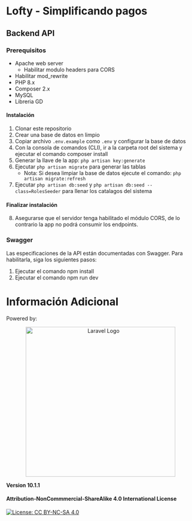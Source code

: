 # Lofty - Simplificando pagos
## Backend API

### Prerequisitos
* Apache web server 
    * Habilitar modulo headers para CORS
* Habilitar mod_rewrite
* PHP 8.x
* Composer 2.x
* MySQL
* Libreria GD

#### Instalación
1. Clonar este repositorio
2. Crear una base de datos en limpio
3. Copiar archivo ``` .env.example ```  como ``` .env ``` y configurar la base de datos
4. Con la consola de comandos (CLI), ir a la carpeta root del sistema y ejecutar el comando composer install
5. Generar la llave de la app: ``` php artisan key:generate ```
6. Ejecutar ``` php artisan migrate ``` para generar las tablas
    * Nota: Si desea limpiar la base de datos ejecute el comando: ```php artisan migrate:refresh ```
7. Ejecutar  ``` php artisan db:seed ```  y ``` php artisan db:seed --class=RolesSeeder ``` para llenar los catalagos del sistema

#### Finalizar instalación
8. Asegurarse que el servidor tenga habilitado el módulo CORS, de lo contrario la app no podrá consumir los endpoints.

### Swagger
Las especificaciones de la API están documentadas con Swagger. Para habilitarla, siga los siguientes pasos:

1. Ejecutar el comando npm install
2. Ejecutar el comando npm run dev


# Información Adicional

Powered by:

<p align="center">
<img src="https://raw.githubusercontent.com/laravel/art/master/logo-lockup/5%20SVG/2%20CMYK/1%20Full%20Color/laravel-logolockup-cmyk-red.svg" width="400" alt="Laravel Logo">
</p>

<b>Version 10.1.1</b>
#### Attribution-NonCommmercial-ShareAlike 4.0 International License
[![License: CC BY-NC-SA 4.0](https://licensebuttons.net/l/by-nc-sa/4.0/80x15.png)](https://creativecommons.org/licenses/by-nc-sa/4.0/)
